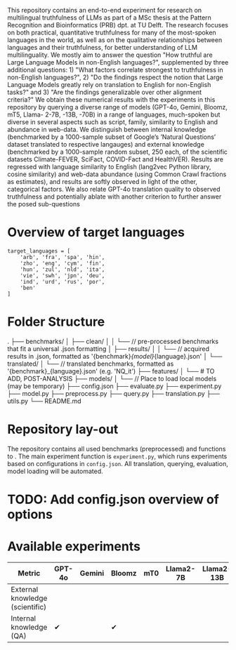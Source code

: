 This repository contains an end-to-end experiment for research on multilingual truthfulness of LLMs as part of a MSc thesis at the Pattern Recognition and Bioinformatics (PRB) dpt. at TU Delft. The research focuses on both practical, quantitative truthfulness for many of the most-spoken languages in the world, as well as on the qualitative relationships between languages and their truthfulness, for better understanding of LLM multilinguality. We mostly aim to answer the question "How truthful are Large Language Models in non-English languages?", supplemented by three additional questions: 1) "What factors correlate strongest to truthfulness in non-English languages?", 2) "Do the findings respect the notion that Large Language Models greatly rely on translation to English for non-English tasks?" and 3) "Are the findings generalizable over other alignment criteria?" We obtain these numerical results with the experiments in this repository by querying a diverse range of models (GPT-4o, Gemini, Bloomz, mT5, Llama- 2-7B, -13B, -70B) in a range of languages, much-spoken but diverse in several aspects such as script, family, similarity to English and abundance in web-data. We distinguish between internal knowledge (benchmarked by a 1000-sample subset of Google’s ’Natural Questions’ dataset translated to respective langauges) and external knowledge (benchmarked by a 1000-sample random subset, 250 each, of the scientific datasets Climate-FEVER, SciFact, COVID-Fact and HealthVER). Results are regressed with language similarity to English (lang2vec Python library, cosine similarity) and web-data abundance (using Common Crawl fractions as estimates), and results are softly observed in light of the other, categorical factors. We also relate GPT-4o translation quality to observed truthfulness and potentially ablate with another criterion to further answer the posed sub-questions

# Overview of target languages
```
target_languages = [
    'arb', 'fra', 'spa', 'hin',
    'zho', 'eng', 'cym', 'fin',
    'hun', 'zul', 'nld', 'ita',
    'vie', 'swh', 'jpn', 'deu',
    'ind', 'urd', 'rus', 'por',
    'ben'
]
```

# Folder Structure
.
├── benchmarks/
│   ├── clean/
│   │   └── // pre-processed benchmarks that fit a universal .json formatting
│   ├── results/
│   │   └── // acquired results in .json, formatted as '{benchmark}_{model}_{language}.json'
│   └── translated/
│       └── // translated benchmarks, formatted as '{benchmark}_{language}.json' (e.g. 'NQ_it')
├── features/
│   └── # TO ADD, POST-ANALYSIS
├── models/
│   └── // Place to load local models (may be temporary)
├── config.json
├── evaluate.py
├── experiment.py
├── model.py
├── preprocess.py
├── query.py
├── translation.py
├── utils.py
└── README.md

# Repository lay-out
The repository contains all used benchmarks (preprocessed) and functions to . The main experiment function is ```experiment.py```, which runs experiments based on configurations in ```config.json```. All translation, querying, evaluation, model loading will be automated.

# TODO: Add config.json overview of options

# Available experiments
| Metric       | GPT-4o | Gemini | Bloomz | mT0 | Llama2-7B | Llama2-13B | Llama2-70B |
|--------------|--------|--------|--------|-----|------------|-------------|-------------|
| External knowledge (scientific)  |        |        |        |     |            |             |             |
| Internal knowledge (QA)     |   ✔      |        |   ✔      |     |            |             |             |
